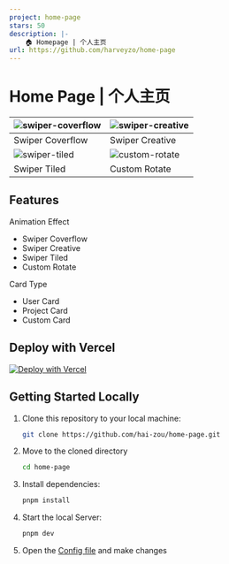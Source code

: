 ```yaml
---
project: home-page
stars: 50
description: |-
    🏠️ Homepage | 个人主页
url: https://github.com/harveyzo/home-page
---
```


# Home Page | 个人主页

| ![swiper-coverflow](/public/swiper-coverflow.png) | ![swiper-creative](/public/swiper-creative.png) |
| - | - |
| Swiper Coverflow | Swiper Creative |
| ![swiper-tiled](/public/swiper-tiled.png) | ![custom-rotate](/public/custom-rotate.png) |
| Swiper Tiled | Custom Rotate |

## Features

Animation Effect
- Swiper Coverflow
- Swiper Creative
- Swiper Tiled
- Custom Rotate

Card Type
- User Card
- Project Card
- Custom Card

## Deploy with Vercel

[![Deploy with Vercel](https://vercel.com/button)](https://vercel.com/new/clone?repository-url=https%3A%2F%2Fgithub.com%2Fhai-zou%2Fhome-page)

## Getting Started Locally

1. Clone this repository to your local machine:

   ```bash
   git clone https://github.com/hai-zou/home-page.git
   ```

2. Move to the cloned directory

   ```bash
   cd home-page
   ```

3. Install dependencies:

   ```bash
   pnpm install
   ```

4. Start the local Server:

   ```bash
   pnpm dev
   ```

5. Open the [Config file](./app/data.tsx) and make changes

